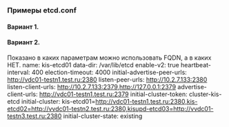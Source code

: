 ### Примеры etcd.conf

#### Вариант 1.


#### Вариант 2.
Показано в каких параметрам можно использовать FQDN, а в каких НЕТ.
      name: kis-etcd01
      data-dir: /var/lib/etcd
      enable-v2: true
      heartbeat-interval: 400
      election-timeout: 4000
      initial-advertise-peer-urls: http://vdc01-testn1.test.ru:2380
      listen-peer-urls: http://10.2.7.133:2380
      listen-client-urls: http://10.2.7.133:2379,http://127.0.0.1:2379
      advertise-client-urls: http://vdc01-testn1.test.ru:2379
      initial-cluster-token: cluster-kis-etcd
      initial-cluster: kis-etcd01=http://vdc01-testn1.test.ru:2380,kis-etcd02=http://vvdc01-testn2.test.ru:2380,kisupd-etcd03=http://vvdc01-testn3.test.ru:2380
      initial-cluster-state: existing
